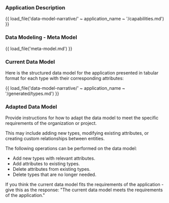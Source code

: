 ### Application Description

{{ load_file('data-model-narrative/' ~ application_name ~ '/capabilities.md') }}

### Data Modeling - Meta Model

{{ load_file('meta-model.md') }}

### Current Data Model

Here is the structured data model for the application presented in tabular format for each type with their corresponding attributes:

{{ load_file('data-model-narrative/' ~ application_name ~ '/generated/types.md') }}

### Adapted Data Model

Provide instructions for how to adapt the data model to meet the specific requirements of the organization or project. 

This may include adding new types, modifying existing attributes, or creating custom relationships between entities.

The following operations can be performed on the data model:
* Add new types with relevant attributes.
* Add attributes to existing types.
* Delete attributes from existing types.
* Delete types that are no longer needed.

If you think the current data model fits the requirements of the application - give this as the response: "The current data model meets the requirements of the application."